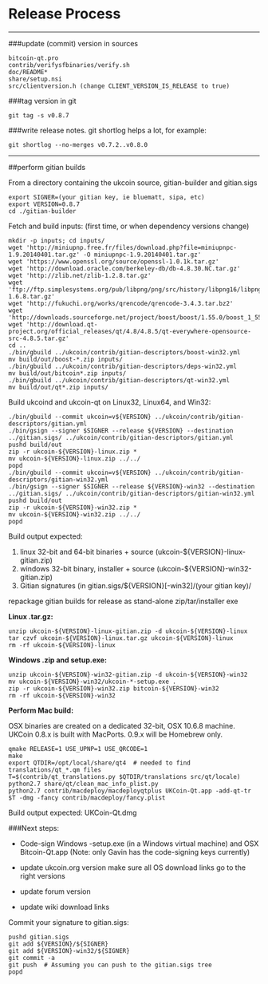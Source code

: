 Release Process
====================

* * *

###update (commit) version in sources


	bitcoin-qt.pro
	contrib/verifysfbinaries/verify.sh
	doc/README*
	share/setup.nsi
	src/clientversion.h (change CLIENT_VERSION_IS_RELEASE to true)

###tag version in git

	git tag -s v0.8.7

###write release notes. git shortlog helps a lot, for example:

	git shortlog --no-merges v0.7.2..v0.8.0

* * *

##perform gitian builds

 From a directory containing the ukcoin source, gitian-builder and gitian.sigs
  
	export SIGNER=(your gitian key, ie bluematt, sipa, etc)
	export VERSION=0.8.7
	cd ./gitian-builder

 Fetch and build inputs: (first time, or when dependency versions change)

	mkdir -p inputs; cd inputs/
	wget 'http://miniupnp.free.fr/files/download.php?file=miniupnpc-1.9.20140401.tar.gz' -O miniupnpc-1.9.20140401.tar.gz'
	wget 'https://www.openssl.org/source/openssl-1.0.1k.tar.gz'
	wget 'http://download.oracle.com/berkeley-db/db-4.8.30.NC.tar.gz'
	wget 'http://zlib.net/zlib-1.2.8.tar.gz'
	wget 'ftp://ftp.simplesystems.org/pub/libpng/png/src/history/libpng16/libpng-1.6.8.tar.gz'
	wget 'http://fukuchi.org/works/qrencode/qrencode-3.4.3.tar.bz2'
	wget 'http://downloads.sourceforge.net/project/boost/boost/1.55.0/boost_1_55_0.tar.bz2'
	wget 'http://download.qt-project.org/official_releases/qt/4.8/4.8.5/qt-everywhere-opensource-src-4.8.5.tar.gz'
	cd ..
	./bin/gbuild ../ukcoin/contrib/gitian-descriptors/boost-win32.yml
	mv build/out/boost-*.zip inputs/
	./bin/gbuild ../ukcoin/contrib/gitian-descriptors/deps-win32.yml
	mv build/out/bitcoin*.zip inputs/
	./bin/gbuild ../ukcoin/contrib/gitian-descriptors/qt-win32.yml
	mv build/out/qt*.zip inputs/

 Build ukcoind and ukcoin-qt on Linux32, Linux64, and Win32:
  
	./bin/gbuild --commit ukcoin=v${VERSION} ../ukcoin/contrib/gitian-descriptors/gitian.yml
	./bin/gsign --signer $SIGNER --release ${VERSION} --destination ../gitian.sigs/ ../ukcoin/contrib/gitian-descriptors/gitian.yml
	pushd build/out
	zip -r ukcoin-${VERSION}-linux.zip *
	mv ukcoin-${VERSION}-linux.zip ../../
	popd
	./bin/gbuild --commit ukcoin=v${VERSION} ../ukcoin/contrib/gitian-descriptors/gitian-win32.yml
	./bin/gsign --signer $SIGNER --release ${VERSION}-win32 --destination ../gitian.sigs/ ../ukcoin/contrib/gitian-descriptors/gitian-win32.yml
	pushd build/out
	zip -r ukcoin-${VERSION}-win32.zip *
	mv ukcoin-${VERSION}-win32.zip ../../
	popd

  Build output expected:

  1. linux 32-bit and 64-bit binaries + source (ukcoin-${VERSION}-linux-gitian.zip)
  2. windows 32-bit binary, installer + source (ukcoin-${VERSION}-win32-gitian.zip)
  3. Gitian signatures (in gitian.sigs/${VERSION}[-win32]/(your gitian key)/

repackage gitian builds for release as stand-alone zip/tar/installer exe

**Linux .tar.gz:**

	unzip ukcoin-${VERSION}-linux-gitian.zip -d ukcoin-${VERSION}-linux
	tar czvf ukcoin-${VERSION}-linux.tar.gz ukcoin-${VERSION}-linux
	rm -rf ukcoin-${VERSION}-linux

**Windows .zip and setup.exe:**

	unzip ukcoin-${VERSION}-win32-gitian.zip -d ukcoin-${VERSION}-win32
	mv ukcoin-${VERSION}-win32/ukcoin-*-setup.exe .
	zip -r ukcoin-${VERSION}-win32.zip bitcoin-${VERSION}-win32
	rm -rf ukcoin-${VERSION}-win32

**Perform Mac build:**

  OSX binaries are created on a dedicated 32-bit, OSX 10.6.8 machine.
  UKCoin 0.8.x is built with MacPorts.  0.9.x will be Homebrew only.

	qmake RELEASE=1 USE_UPNP=1 USE_QRCODE=1
	make
	export QTDIR=/opt/local/share/qt4  # needed to find translations/qt_*.qm files
	T=$(contrib/qt_translations.py $QTDIR/translations src/qt/locale)
	python2.7 share/qt/clean_mac_info_plist.py
	python2.7 contrib/macdeploy/macdeployqtplus UKCoin-Qt.app -add-qt-tr $T -dmg -fancy contrib/macdeploy/fancy.plist

 Build output expected: UKCoin-Qt.dmg

###Next steps:

* Code-sign Windows -setup.exe (in a Windows virtual machine) and
  OSX Bitcoin-Qt.app (Note: only Gavin has the code-signing keys currently)

* update ukcoin.org version
  make sure all OS download links go to the right versions

* update forum version

* update wiki download links

Commit your signature to gitian.sigs:

	pushd gitian.sigs
	git add ${VERSION}/${SIGNER}
	git add ${VERSION}-win32/${SIGNER}
	git commit -a
	git push  # Assuming you can push to the gitian.sigs tree
	popd


